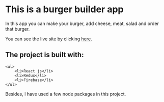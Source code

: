 # This is a burger builder app

In this app you can make your burger, add cheese, meat, salad and order that burger.

You can see the live site by clicking [here](https://burger-builder-59.netlify.app/).

## The project is built with:
    <ul>
        <li>React js</li>
        <li>Redux</li>
        <li>Firebase</li>
    </ul>

Besides, I have used a few node packages in this project.
